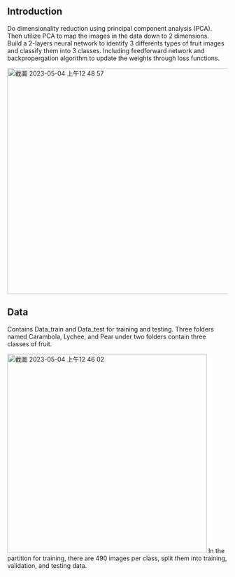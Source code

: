 ## Introduction
Do dimensionality reduction using principal component analysis (PCA). Then utilize PCA to map the images in the data down to 2 dimensions.  
Build a 2-layers neural network to identify 3 differents types of fruit images and classify them into 3 classes. Including feedforward network and backpropergation algorithm to update the weights through loss functions. 

  <img width="517" alt="截圖 2023-05-04 上午12 48 57" src="https://user-images.githubusercontent.com/128220508/235984748-920cd6a7-5c84-4e08-bacb-cbe8925e40e6.png">  


## Data
Contains Data_train and Data_test for training and testing. Three folders named Carambola, Lychee, and Pear under two folders contain three classes of fruit.

<img width="456" alt="截圖 2023-05-04 上午12 46 02" src="https://user-images.githubusercontent.com/128220508/235984153-da460ff4-5949-42f9-805f-f5ce913d454e.png">  
In the partition for training, there are 490 images per class, split them into training, validation, and testing data.
